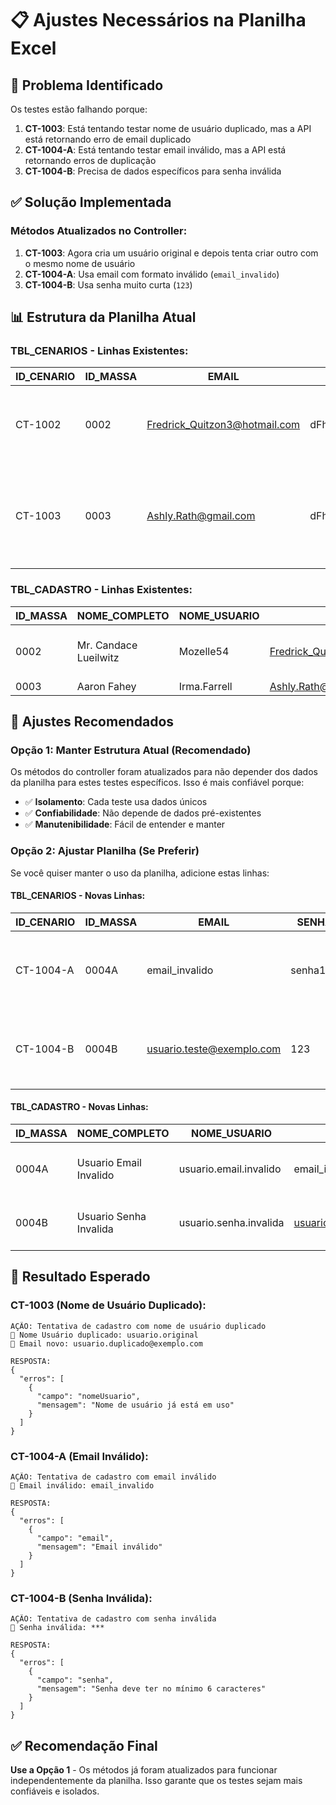 # 📋 Ajustes Necessários na Planilha Excel

## 🚨 Problema Identificado

Os testes estão falhando porque:
1. **CT-1003**: Está tentando testar nome de usuário duplicado, mas a API está retornando erro de email duplicado
2. **CT-1004-A**: Está tentando testar email inválido, mas a API está retornando erros de duplicação
3. **CT-1004-B**: Precisa de dados específicos para senha inválida

## ✅ Solução Implementada

### **Métodos Atualizados no Controller:**

1. **CT-1003**: Agora cria um usuário original e depois tenta criar outro com o mesmo nome de usuário
2. **CT-1004-A**: Usa email com formato inválido (`email_invalido`)
3. **CT-1004-B**: Usa senha muito curta (`123`)

## 📊 Estrutura da Planilha Atual

### **TBL_CENARIOS - Linhas Existentes:**

| ID_CENARIO | ID_MASSA | EMAIL | SENHA | FEATURE | NOME |
|------------|----------|-------|-------|---------|------|
| CT-1002 | 0002 | Fredrick_Quitzon3@hotmail.com | dFhGC3kHlqcywKF | usuario | Tentar criar um usuário com e-mail já existente |
| CT-1003 | 0003 | Ashly.Rath@gmail.com | dFhGC3kHlqcywKF | usuario | Tentar criar um usuário com nome de usuário já existente |

### **TBL_CADASTRO - Linhas Existentes:**

| ID_MASSA | NOME_COMPLETO | NOME_USUARIO | EMAIL | SENHA | ID_USUARIO |
|----------|---------------|--------------|-------|-------|------------|
| 0002 | Mr. Candace Lueilwitz | Mozelle54 | Fredrick_Quitzon3@hotmail.com | dFhGC3kHlqcywKF | 3da73e8f-4790-4cc8-ae67-11c87d6544d3 |
| 0003 | Aaron Fahey | Irma.Farrell | Ashly.Rath@gmail.com | dFhGC3kHlqcywKF | [ID_EXISTENTE] |

## 🔧 Ajustes Recomendados

### **Opção 1: Manter Estrutura Atual (Recomendado)**

Os métodos do controller foram atualizados para não depender dos dados da planilha para estes testes específicos. Isso é mais confiável porque:

- ✅ **Isolamento**: Cada teste usa dados únicos
- ✅ **Confiabilidade**: Não depende de dados pré-existentes
- ✅ **Manutenibilidade**: Fácil de entender e manter

### **Opção 2: Ajustar Planilha (Se Preferir)**

Se você quiser manter o uso da planilha, adicione estas linhas:

#### **TBL_CENARIOS - Novas Linhas:**

| ID_CENARIO | ID_MASSA | EMAIL | SENHA | FEATURE | NOME |
|------------|----------|-------|-------|---------|------|
| CT-1004-A | 0004A | email_invalido | senha123 | usuario | Tentar criar usuário com email inválido |
| CT-1004-B | 0004B | usuario.teste@exemplo.com | 123 | usuario | Tentar criar usuário com senha inválida |

#### **TBL_CADASTRO - Novas Linhas:**

| ID_MASSA | NOME_COMPLETO | NOME_USUARIO | EMAIL | SENHA | ID_USUARIO |
|----------|---------------|--------------|-------|-------|------------|
| 0004A | Usuario Email Invalido | usuario.email.invalido | email_invalido | senha123 | 00000000-0000-0000-0000-000000000000 |
| 0004B | Usuario Senha Invalida | usuario.senha.invalida | usuario.teste@exemplo.com | 123 | 00000000-0000-0000-0000-000000000000 |

## 🎯 Resultado Esperado

### **CT-1003 (Nome de Usuário Duplicado):**
```
AÇÃO: Tentativa de cadastro com nome de usuário duplicado
🔖 Nome Usuário duplicado: usuario.original
📧 Email novo: usuario.duplicado@exemplo.com

RESPOSTA:
{
  "erros": [
    {
      "campo": "nomeUsuario",
      "mensagem": "Nome de usuário já está em uso"
    }
  ]
}
```

### **CT-1004-A (Email Inválido):**
```
AÇÃO: Tentativa de cadastro com email inválido
📧 Email inválido: email_invalido

RESPOSTA:
{
  "erros": [
    {
      "campo": "email",
      "mensagem": "Email inválido"
    }
  ]
}
```

### **CT-1004-B (Senha Inválida):**
```
AÇÃO: Tentativa de cadastro com senha inválida
🔑 Senha inválida: ***

RESPOSTA:
{
  "erros": [
    {
      "campo": "senha",
      "mensagem": "Senha deve ter no mínimo 6 caracteres"
    }
  ]
}
```

## ✅ Recomendação Final

**Use a Opção 1** - Os métodos já foram atualizados para funcionar independentemente da planilha. Isso garante que os testes sejam mais confiáveis e isolados. 